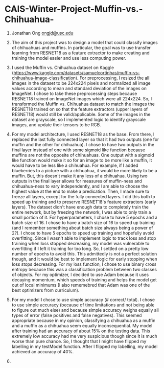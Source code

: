 # CAIS-Winter-Project-Muffin-vs.-Chihuahua-
1. Jonathan Ong
   ongjd@usc.edu

2. The aim of this project was to design a model that could classify images of chihuahuas and muffins. In particular, the goal was to use transfer learning from RESNET18 as a feature extractor to make creating and training the model easier and use less computing power.

3. I used the Muffin vs. Chihuahua dataset on Kaggle (https://www.kaggle.com/datasets/samuelcortinhas/muffin-vs-chihuahua-image-classification). For preprocessing, I resized the all images in the dataset to be 224x224 pixels and normalized all image values according to mean and standard deviation of the images on ImageNet. I chose to take these preprocessing steps because RESNET18 trained on ImageNet images which were all 224x224. So, I transformed the Muffin vs. Chihuahua dataset to match the images the RESNET18 trained on so that the feature extractors (upper layers of RESNET18) would still be valid/applicable. Some of the images in the dataset are grayscale, so I implemented logic to identify grayscale images, and update their tensors to be RGB.

4. For my model architecture, I used RESNET18 as the base. From there, I replaced the last fully connected layer so that it had two outputs (one for muffin and the other for chihuahua). I chose to have two outputs in the final layer instead of one with some sigmoid like function because muffins are not the opposite of chihuahuas. One output with a sigmoid like function would make it so for an image to be more like a muffin, it would have to be less like a chihuahua. For example, if I added blueberries to a picture with a chihuahua, it would be more likely to be a muffin. But, this doesn't make it any less of a chihuahua. Using two outputs in the final layer allows for measures of muffin-ness and chihuahua-ness to vary independently, and I am able to choose the highest value at the end to make a predication.
  Then, I made sure to freeze all layers, except for the fully connected layers. I did this both to speed up training and to preserve RESNET18's feature extractors (early layers). The dataset didn't have enough data to completely train the entire network, but by freezing the network, I was able to only train a small portion of it.
  For hyperparameters, I chose to have 5 epochs and a batch size of 16. I chose to have a batch size of 16 to speed up training (and I remember something about batch size always being a power of 2?). I chose to have 5 epochs to speed up training and hopefully avoid overfitting. Since I wasn't able to implement logic to track loss and stop training when loss stopped decreasing, my model was vulnerable to overfitting if I left it training for too long. So, I settled on a pretty low number of epochs to avoid this. This admittedly is not a perfect solution though, and it would be best to implement logic for early stopping when loss stops decreasing.
  For my loss function, I chose to use binary cross entropy because this was a classification problem between two classes of objects. For my optimizer, I decided to use Adam because it uses decaying momentum, which speeds of training and helps the model get out of local minimums (I also rememebred that Adam was one of the best optimizers from curriculum).

5. For my model I chose to use simple accuracy (# correct/ total). I chose to use simple accuracy (because of time limitations and not being able to figure out much else) and because simple accuracy weighs equally all types of error (false positives and false negatives). This seemed appropriate because in my opinion, classifying a chihuahua as a muffin and a muffin as a chihuahua seem equally inconsequential. My model after training had an accuracy of about 15% on the testing data. This extremely low accuracy had me very suspicious though since it is much worse than pure chance. So, I thought that I might have flipped my labelling in my testModel function. After I flipped my labelling, my model achieved an accuracy of 40%.
6. 
